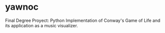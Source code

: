 # yawnoc
Final Degree Proyect: Python Implementation of Conway's Game of Life and its application as a music visualizer. 
